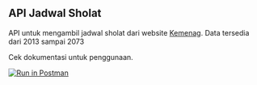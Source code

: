## API Jadwal Sholat

API untuk mengambil jadwal sholat dari website [Kemenag](https://bimasislam.kemenag.go.id/jadwalshalat). Data tersedia dari 2013 sampai 2073

Cek dokumentasi untuk penggunaan.

[![Run in Postman](https://run.pstmn.io/button.svg)](https://god.gw.postman.com/run-collection/3804530-ac6eba5f-167b-45e5-8b9f-128b35f7c453?action=collection%2Ffork&source=rip_markdown&collection-url=entityId%3D3804530-ac6eba5f-167b-45e5-8b9f-128b35f7c453%26entityType%3Dcollection%26workspaceId%3Dd280d1af-aa59-48c9-98cc-0851644798ae)